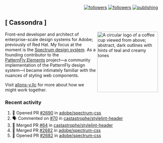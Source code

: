 <p align="right"><a rel="me" href="https://front-end.social/@castastrophe">
    <img alt="followers" title="Follow me on Mastodon" src="https://img.shields.io/mastodon/follow/109297102751309835?domain=https%3A%2F%2Ffront-end.social&label=Follow&logo=mastodon&logoColor=white&style=for-the-badge&labelColor=008080&color=006969"/></a>
  <a href="https://codepen.io/castastrophe/">
    <img alt="followers" title="Follow me on CodePen" src="https://img.shields.io/badge/23-1?color=640464&labelColor=7c007c&style=for-the-badge&logo=codepen&label=Follow"/></a>
<a href="https://castastrophe.medium.com/">
    <img alt="publishing" title="View articles on Medium" src="https://img.shields.io/badge/107-1?color=666&labelColor=444&label=subscribe&logo=medium&logoColor=white&style=for-the-badge"/></a>
</p>

## [&nbsp;Cassondra&nbsp;]

<img align="right" src="https://github-production-user-asset-6210df.s3.amazonaws.com/1840295/253016758-ba468774-1cd3-42c2-8f43-947b5eeb5edf.png" height="200" alt="A circular logo of a coffee cup viewed from above; abstract, dark outlines with hints of teal and creamy tones">

Front-end developer and architect of enterprise-scale design systems for Adobe; previously of Red Hat. My focus at the moment is the [Spectrum design system](https://github.com/adobe/spectrum-css). As a founding contributor to the [PatternFly&nbsp;Elements](https://github.com/patternfly/patternfly-elements) project&mdash;a community implementation of the PatternFly design system&mdash;I became intimately familiar with the nuances of styling web components.

Visit [allons-y.llc](http://allons-y.llc/) for more about how we might work together.

### Recent activity

<!--START_SECTION:activity-->
1. 💪 Opened PR [#2690](https://github.com/adobe/spectrum-css/pull/2690) in [adobe/spectrum-css](https://github.com/adobe/spectrum-css)
2. 🗣 Commented on [#70](https://github.com/castastrophe/stylelint-header/pull/70#issuecomment-2072528937) in [castastrophe/stylelint-header](https://github.com/castastrophe/stylelint-header)
3. 🎉 Merged PR [#64](https://github.com/castastrophe/stylelint-header/pull/64) in [castastrophe/stylelint-header](https://github.com/castastrophe/stylelint-header)
4. 🎉 Merged PR [#2682](https://github.com/adobe/spectrum-css/pull/2682) in [adobe/spectrum-css](https://github.com/adobe/spectrum-css)
5. 💪 Opened PR [#2682](https://github.com/adobe/spectrum-css/pull/2682) in [adobe/spectrum-css](https://github.com/adobe/spectrum-css)
<!--END_SECTION:activity-->
